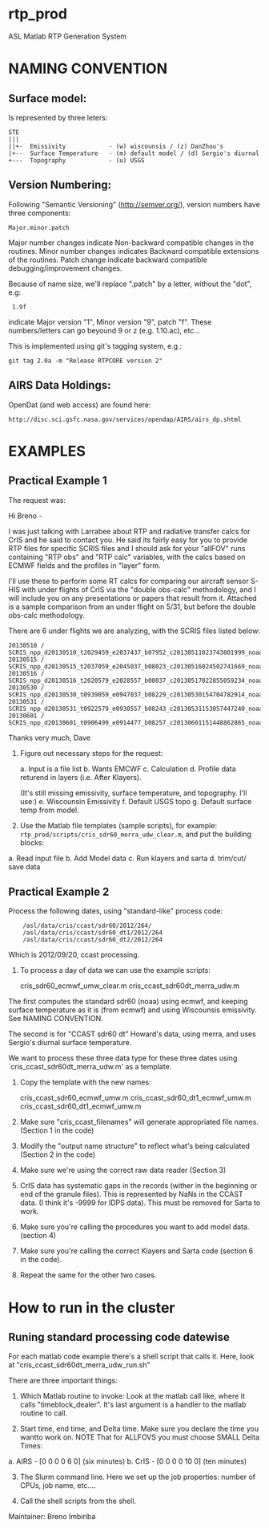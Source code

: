 rtp\_prod
========

ASL Matlab RTP Generation System




NAMING CONVENTION
=================




Surface model:
--------------

Is represented by three leters:

    STE
    |||
    ||+-  Emissivity            - (w) wiscounsis / (z) DanZhou's
    |+--  Surface Temperature   - (m) default model / (d) Sergio's diurnal
    +---  Topography            - (u) USGS





Version Numbering:
------------------

Following "Semantic Versioning" (http://semver.org/), version numbers have three components: 

    Major.minor.patch

Major number changes indicate Non-backward compatible changes in the routines. 
Minor number changes indicates Backward compatible extensions of the routines.
Patch change indicate backward compatible debugging/improvement changes.

Because of name size, we'll replace ".patch" by a letter, without the "dot", e.g:

     1.9f  

indicate Major version "1", Minor version "9", patch "f". These numbers/letters can go beyound 9 or z (e.g. 1.10.ac), etc...

This is implemented using git's tagging system, e.g.:

    git tag 2.0a -m "Release RTPCORE version 2" 



AIRS Data Holdings:
-------------------
OpenDat (and web access) are found here:

    http://disc.sci.gsfc.nasa.gov/services/opendap/AIRS/airs_dp.shtml




EXAMPLES
========




Practical Example 1
--------------------

The request was:

Hi Breno -

I was just talking with Larrabee about RTP and radiative transfer calcs for CrIS and he said to contact you.  He said its fairly easy for you to provide RTP files for specific SCRIS files and I should ask for your "allFOV" runs containing "RTP obs" and "RTP calc" variables, with the calcs based on ECMWF fields and the profiles in "layer" form.

I'll use these to perform some RT calcs for comparing our aircraft sensor S-HIS with under flights of CrIS via the "double obs-calc" methodology, and I will include you on any presentations or papers that result from it.  Attached is a sample comparison from an under flight on 5/31, but before the double obs-calc methodology.

There are 6 under flights we are analyzing, with the SCRIS files listed below:

    20130510 / SCRIS_npp_d20130510_t2029459_e2037437_b07952_c20130511023743801999_noaa_ops.h5
    20130515 / SCRIS_npp_d20130515_t2037059_e2045037_b08023_c20130516024502741669_noaa_ops.h5
    20130516 / SCRIS_npp_d20130516_t2020579_e2028557_b08037_c20130517022855059234_noaa_ops.h5
    20130530 / SCRIS_npp_d20130530_t0939059_e0947037_b08229_c20130530154704782914_noaa_ops.h5
    20130531 / SCRIS_npp_d20130531_t0922579_e0930557_b08243_c20130531153057447240_noaa_ops.h5
    20130601 / SCRIS_npp_d20130601_t0906499_e0914477_b08257_c20130601151448862865_noaa_ops.h5

Thanks very much,
Dave




1. Figure out necessary steps for the request:

   a. Input is a file list
   b. Wants EMCWF
   c. Calculation
   d. Profile data returend in layers (i.e. After Klayers).

   (It's still missing emissivity, surface temperature, and topography. I'll use:)
   e. Wiscounsin Emissivity
   f. Default USGS topo
   g. Default surface temp from model.


2. Use the Matlab file templates (sample scripts), for example: `rtp_prod/scripts/cris_sdr60_merra_udw_clear.m`, and put the building blocks:


  a. Read input file
  b. Add Model data
  c. Run klayers and sarta
  d. trim/cut/ save data



Practical Example 2
--------------------

Process the following dates, using "standard-like" process code:

        /asl/data/cris/ccast/sdr60/2012/264/
        /asl/data/cris/ccast/sdr60_dt1/2012/264
        /asl/data/cris/ccast/sdr60_dt2/2012/264

Which is 2012/09/20, ccast processing.


1. To process a day of data we can use the example scripts:

    cris_sdr60_ecmwf_umw_clear.m
    cris_ccast_sdr60dt_merra_udw.m

The first computes the standard sdr60 (noaa) using ecmwf, and keeping surface temperature as it is (from ecmwf) and using Wiscounsis emissivity. See NAMING CONVENTION.

The second is for "CCAST sdr60 dt" Howard's data, using merra, and uses Sergio's diurnal surface temperature.


We want to process these three data type for these three dates using `cris_ccast_sdr60dt_merra_udw.m' as a template.

1. Copy the template with the new names:

    cris_ccast_sdr60_ecmwf_umw.m
    cris_ccast_sdr60_dt1_ecmwf_umw.m
    cris_ccast_sdr60_dt1_ecmwf_umw.m


2. Make sure "cris_ccast_filenames" will generate appropriated file names. (Section 1 in the code)

3. Modify the "output name structure" to reflect what's being calculated (Section 2 in the code)

4. Make sure we're using the correct raw data reader (Section 3)

5. CrIS data has systematic gaps in the records (wither in the beginning or end of the granule files). This is represented by NaNs in the CCAST data. (I think it's -9999 for IDPS data). This must be removed for Sarta to work.


6. Make sure you're calling the procedures you want to add model data. (section 4)

7. Make sure you're calling the correct Klayers and Sarta code (section 6 in the code).


8. Repeat the same for the other two cases.



How to run in the cluster
=========================

Runing standard processing code datewise
----------------------------------------

For each matlab code example there's a shell script that calls it. Here, look at "cris_ccast_sdr60dt_merra_udw_run.sh"

There are three important things:

1. Which Matlab routine to invoke: Look at the matlab call like, where it calls "timeblock_dealer". It's last argument is a handler to the matlab routine to call.

2. Start time, end time, and Delta time. Make sure you declare the time you wantto work on.
NOTE That for ALLFOVS you must choose SMALL Delta Times:

  a. AIRS - [0 0 0 0 6 0]  (six minutes)
  b. CrIS - [0 0 0 0 10 0]  (ten minutes)


3. The Slurm command line. Here we set up the job properties: number of CPUs, job name, etc....


4. Call the shell scripts from the shell.






Maintainer:
Breno Imbiriba
